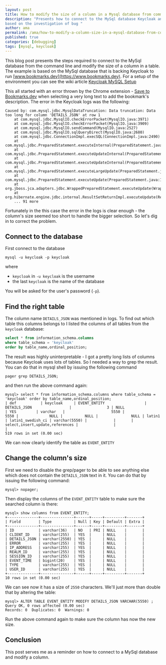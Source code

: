 ```yaml
---
layout: post
title: How to modify the size of a column in a Mysql database from command line
description: "Presents how to connect to the MySql database Keycloak and modify a column's size from the command line. It's
based on the investigation of bug "
author: ama
permalink: /ama/how-to-modify-a-column-size-in-a-mysql-database-from-command-line
published: true
categories: [debugging]
tags: [mysql, keycloak]
---
```


This blog post presents the steps required to connect to the MySql database from the command line and modify the size of
a column in a table. The example is based on the MySql database that is backing Keycloak to run [www.bookmarks.dev](https://www.bookmarks.dev).
For a setup of the environment you can see the wiki article [Keycloak MySQL Setup](https://github.com/BookmarksDev/bookmarks.dev/wiki/Keycloak-MySQL-Setup)

<!--more-->

This all started with an error thrown by the Chrome extension - [Save to Bookmarks.dev](https://chrome.google.com/webstore/detail/save-to-bookmarksdev/diofdblfhjbpgackifolmboaiccmebjb)
when selecting a very long text to add the bookmark's description. The error in the Keycloak logs was the following:

```shell
Caused by: com.mysql.jdbc.MysqlDataTruncation: Data truncation: Data too long for column 'DETAILS_JSON' at row 1
	at com.mysql.jdbc.MysqlIO.checkErrorPacket(MysqlIO.java:3971)
	at com.mysql.jdbc.MysqlIO.checkErrorPacket(MysqlIO.java:3909)
	at com.mysql.jdbc.MysqlIO.sendCommand(MysqlIO.java:2527)
	at com.mysql.jdbc.MysqlIO.sqlQueryDirect(MysqlIO.java:2680)
	at com.mysql.jdbc.ConnectionImpl.execSQL(ConnectionImpl.java:2490)
	at com.mysql.jdbc.PreparedStatement.executeInternal(PreparedStatement.java:1858)
	at com.mysql.jdbc.PreparedStatement.executeUpdateInternal(PreparedStatement.java:2079)
	at com.mysql.jdbc.PreparedStatement.executeUpdateInternal(PreparedStatement.java:2013)
	at com.mysql.jdbc.PreparedStatement.executeLargeUpdate(PreparedStatement.java:5104)
	at com.mysql.jdbc.PreparedStatement.executeUpdate(PreparedStatement.java:1998)
	at org.jboss.jca.adapters.jdbc.WrappedPreparedStatement.executeUpdate(WrappedPreparedStatement.java:537)
	at org.hibernate.engine.jdbc.internal.ResultSetReturnImpl.executeUpdate(ResultSetReturnImpl.java:175)
	... 91 more
```

Fortunately in the this case the error in the logs is clear enough -  the column's size seemed too short to handle the bigger selection.
So let's dig in to correct the problem.


## Connect to the database

First connect to the database

```shell
mysql -u keycloak -p keycloak
```

where
- `keycloak` in `-u keycloak` is the username
- the last `keycloak` is the name of the database

You will be asked for the user's password (`-p`).


## Find the right table

The column name `DETAILS_JSON` was mentioned in logs. To find out which table this columns belongs to I listed the
columns of all tables from the `keycloak` database:

```sql
select * from information_schema.columns
where table_schema = 'keycloak'
order by table_name,ordinal_position;
```

The result was highly uninterpretable - I got a pretty long lists of columns because Keycloak uses lots of tables. So I needed a way
to grep the result. You can do that in mysql shell by issuing the following command

```shell
pager grep DETAILS_JSON;
```

and then run the above command again:

```shell
mysql> select * from information_schema.columns where table_schema = 'keycloak' order by table_name,ordinal_position;
| def           | keycloak     | EVENT_ENTITY                  | DETAILS_JSON                 |                3 | NULL                        | YES         | varchar   |                     5550 |                   5550 |              NULL |          NULL |               NULL | latin1             | latin1_swedish_ci | varchar(5550) |            |       | select,insert,update,references |                |                       |
519 rows in set (0.00 sec)
```

We can now clearly identify the table as `EVENT_ENTITY`

## Change the column's size

First we need to disable the grep/pager to be able to see anything else which does not contain the `DETAILS_JSON` text in it.
 You can do that by issuing the following command:

```shell
mysql> nopager;
```

Then display the columns of the `EVENT_ENTITY` table to make sure the searched column is there:

```shell
mysql> show columns from EVENT_ENTITY;
+--------------+---------------+------+-----+---------+-------+
| Field        | Type          | Null | Key | Default | Extra |
+--------------+---------------+------+-----+---------+-------+
| ID           | varchar(36)   | NO   | PRI | NULL    |       |
| CLIENT_ID    | varchar(255)  | YES  |     | NULL    |       |
| DETAILS_JSON | varchar(2550) | YES  |     | NULL    |       |
| ERROR        | varchar(255)  | YES  |     | NULL    |       |
| IP_ADDRESS   | varchar(255)  | YES  |     | NULL    |       |
| REALM_ID     | varchar(255)  | YES  |     | NULL    |       |
| SESSION_ID   | varchar(255)  | YES  |     | NULL    |       |
| EVENT_TIME   | bigint(20)    | YES  |     | NULL    |       |
| TYPE         | varchar(255)  | YES  |     | NULL    |       |
| USER_ID      | varchar(255)  | YES  |     | NULL    |       |
+--------------+---------------+------+-----+---------+-------+
10 rows in set (0.00 sec)
```

We can see now it has a size of `2550` characters. We'll just more than double that by altering the table:

```shell
mysql> ALTER TABLE EVENT_ENTITY MODIFY DETAILS_JSON VARCHAR(5550) ;
Query OK, 0 rows affected (0.00 sec)
Records: 0  Duplicates: 0  Warnings: 0
```

Run the above command again to make sure the column has now the new size.


## Conclusion

This post serves me as a reminder on how to connect to a MySql database and modify a column.

